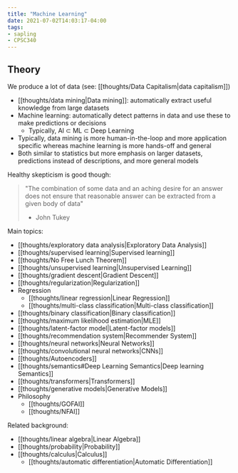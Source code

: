 ```yaml
---
title: "Machine Learning"
date: 2021-07-02T14:03:17-04:00
tags:
- sapling
- CPSC340
---
```


## Theory
We produce a lot of data (see: [[thoughts/Data Capitalism|data capitalism]])

- [[thoughts/data mining|Data mining]]: automatically extract useful knowledge from large datasets
- Machine learning: automatically detect patterns in data and use these to make predictions or decisions
	- Typically, AI $\subset$ ML $\subset$ Deep Learning
- Typically, data mining is more human-in-the-loop and more application specific whereas machine learning is more hands-off and general
- Both similar to statistics but more emphasis on larger datasets, predictions instead of descriptions, and more general models

Healthy skepticism is good though:

> "The combination of some data and an aching desire for an answer does not ensure that reasonable answer can be extracted from a given body of data"
> 
> - John Tukey

Main topics:
- [[thoughts/exploratory data analysis|Exploratory Data Analysis]]
- [[thoughts/supervised learning|Supervised learning]]
- [[thoughts/No Free Lunch Theorem]]
- [[thoughts/unsupervised learning|Unsupervised Learning]]
- [[thoughts/gradient descent|Gradient Descent]]
- [[thoughts/regularization|Regularization]]
- Regression
	- [[thoughts/linear regression|Linear Regression]]
	- [[thoughts/multi-class classification|Multi-class classification]]
- [[thoughts/binary classification|Binary classification]]
- [[thoughts/maximum likelihood estimation|MLE]]
- [[thoughts/latent-factor model|Latent-factor models]]
- [[thoughts/recommendation system|Recommender System]]
- [[thoughts/neural networks|Neural Networks]]
- [[thoughts/convolutional neural networks|CNNs]]
- [[thoughts/Autoencoders]]
- [[thoughts/semantics#Deep Learning Semantics|Deep learning Semantics]]
- [[thoughts/transformers|Transformers]]
- [[thoughts/generative models|Generative Models]]
- Philosophy
	- [[thoughts/GOFAI]]
	- [[thoughts/NFAI]]

Related background:
- [[thoughts/linear algebra|Linear Algebra]]
- [[thoughts/probability|Probability]]
- [[thoughts/calculus|Calculus]]
	- [[thoughts/automatic differentiation|Automatic Differentiation]]